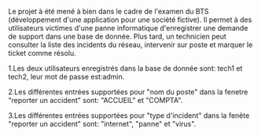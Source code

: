 Le projet à été mené à bien dans le cadre de l'examen du BTS (développement d'une application pour une société fictive). Il permet à des utilisateurs victimes d'une panne informatique d'enregistrer une demande de support dans une base de donnée. Plus tard, un technicien peut consulter la liste des incidents du réseau, intervenir sur poste et marquer le ticket comme résolu.


1.Les deux utilisateurs enregistrés dans la base de donnée sont: tech1 et tech2, leur mot de passe est:admin. 

2.Les différentes entrées supportées pour "nom du poste" dans la fenetre "reporter un accident" sont: "ACCUEIL" et "COMPTA". 

3.Les différentes entrées supportées pour "type d'incident" dans la fenête "reporter un accident" sont: "internet", "panne" et "virus".
